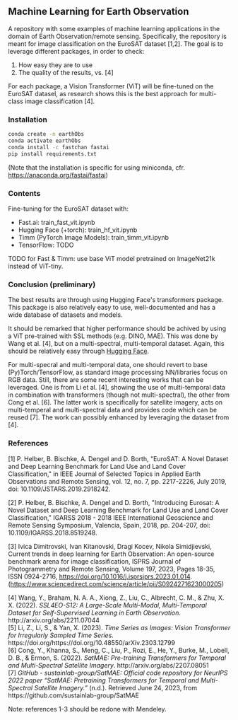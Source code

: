 ## Machine Learning for Earth Observation
A repository with some examples of machine learning applications in the domain of Earth Observation/remote sensing.
Specifically, the repository is meant for image classification on the EuroSAT dataset [1,2]. The goal is to leverage different packages, in order to check:

1. How easy they are to use
2. The quality of the results, vs. [4]

For each package, a Vision Transformer (ViT) will be fine-tuned on the EuroSAT datasel, as research shows this is the best approach for multi-class image classification [4].

### Installation
```bash
conda create -n earthObs
conda activate earthObs
conda install -c fastchan fastai
pip install requirements.txt
```

(Note that the installation is specific for using miniconda, cfr. https://anaconda.org/fastai/fastai)

### Contents
Fine-tuning for the EuroSAT dataset with:
- Fast.ai: train_fast_vit.ipynb
- Hugging Face (+torch): train_hf_vit.ipynb
- Timm (PyTorch Image Models): train_timm_vit.ipynb
- TensorFlow: TODO

TODO for Fast & Timm: use base ViT model pretrained on ImageNet21k instead of ViT-tiny.

### Conclusion (preliminary)
The best results are through using Hugging Face's transformers package. This package is also relatively easy to use, well-documented and has a wide database of datasets and models.

It should be remarked that higher performance should be achived by using a ViT pre-trained with SSL methods (e.g. DINO, MAE). This was done by Wang et al. [4], but on a multi-spectral, multi-temporal dataset. Again, this should be relatively easy through [Hugging Face](https://github.com/huggingface/transformers/tree/main/examples/pytorch/image-pretraining#mae).

For multi-specral and multi-temporal data, one should revert to base (Py)Torch/TensorFlow, as standard image processing NN/libraries focus on RGB data. Still, there are some recent interesting works that can be leveraged. One is from Li et al. [4], showing the use of multi-temporal data in combination with transformers (though not multi-spectral), the other from Cong et al. [6]. The latter work is specifically for satellite imagery, acts on multi-temperal and multi-spectral data and provides code which can be reused [7]. The work can possibly enhanced by leveraging the dataset from [4].

### References
[1] P. Helber, B. Bischke, A. Dengel and D. Borth, "EuroSAT: A Novel Dataset and Deep Learning Benchmark for Land Use and Land Cover Classification," in IEEE Journal of Selected Topics in Applied Earth Observations and Remote Sensing, vol. 12, no. 7, pp. 2217-2226, July 2019, doi: 10.1109/JSTARS.2019.2918242.

[2] P. Helber, B. Bischke, A. Dengel and D. Borth, "Introducing Eurosat: A Novel Dataset and Deep Learning Benchmark for Land Use and Land Cover Classification," IGARSS 2018 - 2018 IEEE International Geoscience and Remote Sensing Symposium, Valencia, Spain, 2018, pp. 204-207, doi: 10.1109/IGARSS.2018.8519248.

[3] Ivica Dimitrovski, Ivan Kitanovski, Dragi Kocev, Nikola Simidjievski, Current trends in deep learning for Earth Observation: An open-source benchmark arena for image classification, ISPRS Journal of Photogrammetry and Remote Sensing, Volume 197, 2023, Pages 18-35, ISSN 0924-2716, https://doi.org/10.1016/j.isprsjprs.2023.01.014. (https://www.sciencedirect.com/science/article/pii/S0924271623000205)

<div class="csl-entry">[4] Wang, Y., Braham, N. A. A., Xiong, Z., Liu, C., Albrecht, C. M., &#38; Zhu, X. X. (2022). <i>SSL4EO-S12: A Large-Scale Multi-Modal, Multi-Temporal Dataset for Self-Supervised Learning in Earth Observation</i>. http://arxiv.org/abs/2211.07044</div>

<div class="csl-entry">[5] Li, Z., Li, S., &#38; Yan, X. (2023). <i>Time Series as Images: Vision Transformer for Irregularly Sampled Time Series</i>. https://doi.org/https://doi.org/10.48550/arXiv.2303.12799</div>

<div class="csl-entry">[6] Cong, Y., Khanna, S., Meng, C., Liu, P., Rozi, E., He, Y., Burke, M., Lobell, D. B., &#38; Ermon, S. (2022). <i>SatMAE: Pre-training Transformers for Temporal and Multi-Spectral Satellite Imagery</i>. http://arxiv.org/abs/2207.08051</div>

<div class="csl-entry">[7] <i>GitHub - sustainlab-group/SatMAE: Official code repository for NeurIPS 2022 paper “SatMAE: Pretraining Transformers for Temporal and Multi-Spectral Satellite Imagery.”</i> (n.d.). Retrieved June 24, 2023, from https://github.com/sustainlab-group/SatMAE</div>

Note: references 1-3 should be redone with Mendeley.